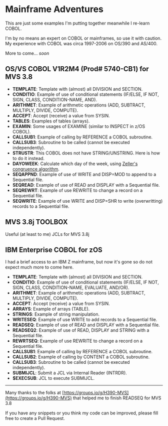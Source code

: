 # Mainframe Adventures

This are just some examples I'm putting together meanwhile I re-learn COBOL.

I'm by no means an expert on COBOL or mainframes, so use it with caution. My experience with COBOL was circa 1997-2006 on OS/390 and AS/400.

More to come... *soon*

## OS/VS COBOL V1R2M4 (Prod# 5740-CB1) for MVS 3.8

* **TEMPLATE**: Template with (almost) all DIVISION and SECTION.
* **CONDITIO**: Example of use of conditional statements (IF/ELSE, IF NOT, SIGN, CLASS, CONDITION-NAME, AND).
* **ARITHMET**: Example of arithmetic operations (ADD, SUBTRACT, MULTIPLY, DIVIDE, COMPUTE).
* **ACCEPT**: Accept (receive) a value from SYSIN.
* **TABLES**: Examples of tables (arrays).
* **EXAMIN**: Some usages of EXAMINE (similar to INSPECT in z/OS COBOL).
* **CALLSUB1**: Example of calling by REFERENCE a COBOL subroutine.
* **CALLSUB3**: Subroutine to be called (cannot be executed independently).
* **STRUSTR**: This COBOL does not have STRING/UNSTRING. Here is how to do it instead.
* **DAYOWEEK**: Calculate which day of the week, using [Zeller's congruence algorithm](https://en.wikipedia.org/wiki/Zeller%27s_congruence).
* **SEQAPPND**: Example of use of WRITE and DISP=MOD to append to a Sequential file.
* **SEQREAD**: Example of use of READ and DISPLAY with a Sequential file.
* **SEQREWRT**: Example of use REWRITE to change a record on a Sequential file.
* **SEQWRITE**: Example of use WRITE and DISP=SHR to write (overwritting) records to a Sequential file.

## MVS 3.8j TOOLBOX

Useful (at least to me) JCLs for MVS 3.8j

## IBM Enterprise COBOL for zOS

I had a brief access to an IBM Z mainframe, but now it's gone so do not expect much more to come here.

* **TEMPLATE**: Template with (almost) all DIVISION and SECTION.
* **CONDITIO**: Example of use of conditional statements (IF/ELSE, IF NOT, SIGN, CLASS, CONDITION-NAME, EVALUATE, AND/OR).
* **ARITHMET**: Example of arithmetic operations (ADD, SUBTRACT, MULTIPLY, DIVIDE, COMPUTE).
* **ACCEPT**: Accept (receive) a value from SYSIN.
* **ARRAYS**: Example of arrays (TABLE).
* **STRINGS**: Example of string manipulation.
* **WRITESEQ**: Example of use WRITE to add records to a Sequential file.
* **READSEQ**: Example of use of READ and DISPLAY with a Sequential file.
* **READSEQ2**: Example of use of READ, DISPLAY and STRING with a Sequential file.
* **REWRTSEQ**: Example of use REWRITE to change a record on a Sequential file.
* **CALLSUB1**: Example of calling by REFERENCE a COBOL subroutine.
* **CALLSUB2**: Example of calling by CONTENT a COBOL subroutine.
* **CALLSUB3**: Subroutine to be called (cannot be executed independently).
* **SUBMIJCL**: Submit a JCL via Internal Reader (INTRDR).
* **$EXECSUB**: JCL to execute SUBMIJCL.

---

Many thanks to the folks at [https://groups.io/g/H390-MVS](https://groups.io/g/H390-MVS) that helped me to finish READSEQ for MVS 3.8

If you have any snippets or you think my code can be improved, please fill free to create a Pull Request.

